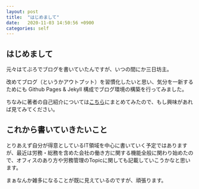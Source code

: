 ```yaml
---
layout: post
title:  "はじめまして"
date:   2020-11-03 14:50:56 +0900
categories: self
---
```


## はじめまして
元々はてぶろでブログを書いていたんですが、いつの間にか三日坊主。

改めてブログ（というかアウトプット）を習慣化したいと思い、気分を一新するためにも Github Pages & Jekyll 構成でブログ環境の構築を行ってみました。

ちなみに著者の自己紹介については[こちら](https://taketowakabayashi.github.io/blog/about.html)にまとめてみたので、もし興味があれば見てみてください。

## これから書いていきたいこと
とりあえず自分が得意としているIT領域を中心に書いていく予定ではありますが、最近は労務・総務を含めた会社の働き方に関する機能全般に関わり始めたので、オフィスのあり方や労務管理のTopicに関しても記載していこうかなと思います。

まぁなんか雑多になることが既に見えているのですが、頑張ります。